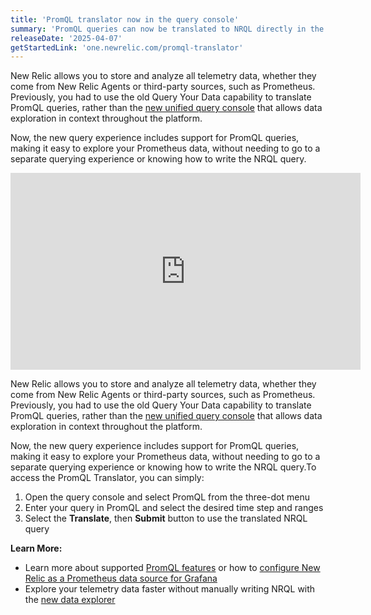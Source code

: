 ```yaml
---
title: 'PromQL translator now in the query console'
summary: 'PromQL queries can now be translated to NRQL directly in the new query builder.'
releaseDate: '2025-04-07'
getStartedLink: 'one.newrelic.com/promql-translator'
---
```


New Relic allows you to store and analyze all telemetry data, whether they come from New Relic Agents or third-party sources, such as Prometheus. Previously, you had to use the old Query Your Data capability to translate PromQL queries, rather than the [new unified query console](https://docs.newrelic.com/whats-new/2024/02/whats-new-02-21-new-query-experience/) that allows data exploration in context throughout the platform.

Now, the new query experience includes support for PromQL queries, making it easy to explore your Prometheus data, without needing to go to a separate querying experience or knowing how to write the NRQL query.

<iframe width="560" height="315" src="https://fast.wistia.net/embed/iframe/55iurpfccq" frameborder="0" allow="accelerometer; autoplay; clipboard-write; encrypted-media; gyroscope; picture-in-picture" allowfullscreen></iframe>

New Relic allows you to store and analyze all telemetry data, whether they come from New Relic Agents or third-party sources, such as Prometheus. Previously, you had to use the old Query Your Data capability to translate PromQL queries, rather than the [new unified query console](https://docs.newrelic.com/whats-new/2024/02/whats-new-02-21-new-query-experience/) that allows data exploration in context throughout the platform.

Now, the new query experience includes support for PromQL queries, making it easy to explore your Prometheus data, without needing to go to a separate querying experience or knowing how to write the NRQL query.To access the PromQL Translator, you can simply:

1.  Open the query console and select PromQL from the three-dot menu
2.  Enter your query in PromQL and select the desired time step and ranges
3.  Select the **Translate**, then **Submit** button to use the translated NRQL query

**Learn More:**
-   Learn more about supported [PromQL features](https://docs.newrelic.com/docs/infrastructure/prometheus-integrations/view-query-data/supported-promql-features/) or how to [configure New Relic as a Prometheus data source for Grafana](https://docs.newrelic.com/docs/query-your-data/grafana-integrations/set-configure/configure-new-relic-prometheus-data-source-grafana/)
-   Explore your telemetry data faster without manually writing NRQL with the [new data explorer](https://docs.newrelic.com/whats-new/2024/11/whats-new-11-11-data-explorer/)